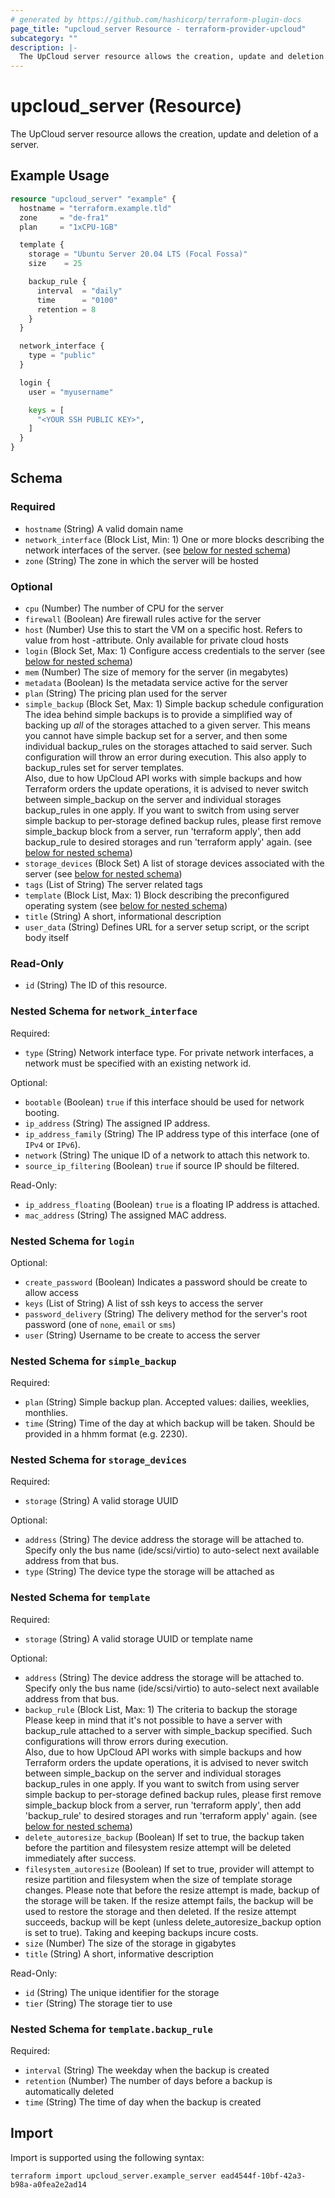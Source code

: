 ```yaml
---
# generated by https://github.com/hashicorp/terraform-plugin-docs
page_title: "upcloud_server Resource - terraform-provider-upcloud"
subcategory: ""
description: |-
  The UpCloud server resource allows the creation, update and deletion of a server.
---
```


# upcloud_server (Resource)

The UpCloud server resource allows the creation, update and deletion of a server.

## Example Usage

```terraform
resource "upcloud_server" "example" {
  hostname = "terraform.example.tld"
  zone     = "de-fra1"
  plan     = "1xCPU-1GB"

  template {
    storage = "Ubuntu Server 20.04 LTS (Focal Fossa)"
    size    = 25

    backup_rule {
      interval  = "daily"
      time      = "0100"
      retention = 8
    }
  }

  network_interface {
    type = "public"
  }

  login {
    user = "myusername"

    keys = [
      "<YOUR SSH PUBLIC KEY>",
    ]
  }
}
```

<!-- schema generated by tfplugindocs -->
## Schema

### Required

- `hostname` (String) A valid domain name
- `network_interface` (Block List, Min: 1) One or more blocks describing the network interfaces of the server. (see [below for nested schema](#nestedblock--network_interface))
- `zone` (String) The zone in which the server will be hosted

### Optional

- `cpu` (Number) The number of CPU for the server
- `firewall` (Boolean) Are firewall rules active for the server
- `host` (Number) Use this to start the VM on a specific host. Refers to value from host -attribute. Only available for private cloud hosts
- `login` (Block Set, Max: 1) Configure access credentials to the server (see [below for nested schema](#nestedblock--login))
- `mem` (Number) The size of memory for the server (in megabytes)
- `metadata` (Boolean) Is the metadata service active for the server
- `plan` (String) The pricing plan used for the server
- `simple_backup` (Block Set, Max: 1) Simple backup schedule configuration  
				The idea behind simple backups is to provide a simplified way of backing up *all* of the storages attached to a given server. 
				This means you cannot have simple backup set for a server, and then some individual backup_rules on the storages attached to said server. 
				Such configuration will throw an error during execution. This also apply to backup_rules set for server templates.  
				Also, due to how UpCloud API works with simple backups and how Terraform orders the update operations, 
				it is advised to never switch between simple_backup on the server and individual storages backup_rules in one apply.
				If you want to switch from using server simple backup to per-storage defined backup rules, 
				please first remove simple_backup block from a server, run 'terraform apply', 
				then add backup_rule to desired storages and run 'terraform apply' again. (see [below for nested schema](#nestedblock--simple_backup))
- `storage_devices` (Block Set) A list of storage devices associated with the server (see [below for nested schema](#nestedblock--storage_devices))
- `tags` (List of String) The server related tags
- `template` (Block List, Max: 1) Block describing the preconfigured operating system (see [below for nested schema](#nestedblock--template))
- `title` (String) A short, informational description
- `user_data` (String) Defines URL for a server setup script, or the script body itself

### Read-Only

- `id` (String) The ID of this resource.

<a id="nestedblock--network_interface"></a>
### Nested Schema for `network_interface`

Required:

- `type` (String) Network interface type. For private network interfaces, a network must be specified with an existing network id.

Optional:

- `bootable` (Boolean) `true` if this interface should be used for network booting.
- `ip_address` (String) The assigned IP address.
- `ip_address_family` (String) The IP address type of this interface (one of `IPv4` or `IPv6`).
- `network` (String) The unique ID of a network to attach this network to.
- `source_ip_filtering` (Boolean) `true` if source IP should be filtered.

Read-Only:

- `ip_address_floating` (Boolean) `true` is a floating IP address is attached.
- `mac_address` (String) The assigned MAC address.


<a id="nestedblock--login"></a>
### Nested Schema for `login`

Optional:

- `create_password` (Boolean) Indicates a password should be create to allow access
- `keys` (List of String) A list of ssh keys to access the server
- `password_delivery` (String) The delivery method for the server's root password (one of `none`, `email` or `sms`)
- `user` (String) Username to be create to access the server


<a id="nestedblock--simple_backup"></a>
### Nested Schema for `simple_backup`

Required:

- `plan` (String) Simple backup plan. Accepted values: dailies, weeklies, monthlies.
- `time` (String) Time of the day at which backup will be taken. Should be provided in a hhmm format (e.g. 2230).


<a id="nestedblock--storage_devices"></a>
### Nested Schema for `storage_devices`

Required:

- `storage` (String) A valid storage UUID

Optional:

- `address` (String) The device address the storage will be attached to. Specify only the bus name (ide/scsi/virtio) to auto-select next available address from that bus.
- `type` (String) The device type the storage will be attached as


<a id="nestedblock--template"></a>
### Nested Schema for `template`

Required:

- `storage` (String) A valid storage UUID or template name

Optional:

- `address` (String) The device address the storage will be attached to. Specify only the bus name (ide/scsi/virtio) to auto-select next available address from that bus.
- `backup_rule` (Block List, Max: 1) The criteria to backup the storage  
		Please keep in mind that it's not possible to have a server with backup_rule attached to a server with simple_backup specified.
		Such configurations will throw errors during execution.  
		Also, due to how UpCloud API works with simple backups and how Terraform orders the update operations, 
		it is advised to never switch between simple_backup on the server and individual storages backup_rules in one apply.
		If you want to switch from using server simple backup to per-storage defined backup rules, 
		please first remove simple_backup block from a server, run 'terraform apply', 
		then add 'backup_rule' to desired storages and run 'terraform apply' again. (see [below for nested schema](#nestedblock--template--backup_rule))
- `delete_autoresize_backup` (Boolean) If set to true, the backup taken before the partition and filesystem resize attempt will be deleted immediately after success.
- `filesystem_autoresize` (Boolean) If set to true, provider will attempt to resize partition and filesystem when the size of template storage changes.
							Please note that before the resize attempt is made, backup of the storage will be taken. If the resize attempt fails, the backup will be used
							to restore the storage and then deleted. If the resize attempt succeeds, backup will be kept (unless delete_autoresize_backup option is set to true).
							Taking and keeping backups incure costs.
- `size` (Number) The size of the storage in gigabytes
- `title` (String) A short, informative description

Read-Only:

- `id` (String) The unique identifier for the storage
- `tier` (String) The storage tier to use

<a id="nestedblock--template--backup_rule"></a>
### Nested Schema for `template.backup_rule`

Required:

- `interval` (String) The weekday when the backup is created
- `retention` (Number) The number of days before a backup is automatically deleted
- `time` (String) The time of day when the backup is created

## Import

Import is supported using the following syntax:

```shell
terraform import upcloud_server.example_server ead4544f-10bf-42a3-b98a-a0fea2e2ad14
```
